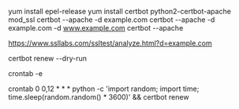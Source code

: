 yum install epel-release
yum install certbot python2-certbot-apache mod_ssl
certbot --apache -d example.com
certbot --apache -d example.com -d www.example.com
certbot --apache

https://www.ssllabs.com/ssltest/analyze.html?d=example.com

certbot renew --dry-run

crontab -e

crontab
0 0,12 * * * python -c 'import random; import time; time.sleep(random.random() * 3600)' && certbot renew
